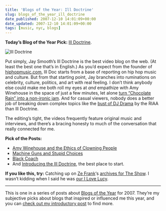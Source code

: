 ```yaml
---
title: 'Blogs of the Year: Ill Doctrine'
slug: blogs_of_the_year_ill_doctrine
date_published: 2007-12-10 14:01:09+00:00
date_updated: 2007-12-10 14:01:09+00:00
tags: [music, nyc, blogs]
---
```

**Today’s Blog of the Year Pick:** [Ill Doctrine](http://www.illdoctrine.com).

![Ill Doctrine](/images/ill-doc-screen.png)

Put simply, Jay Smooth’s Ill Doctrine is the best video blog on the web. (At least the best one that’s in English.) As you’d expect from the founder of [hiphopmusic.com](http://hiphopmusic.com), Ill Doc starts from a base of reporting on hip hop music and culture. But from that starting point, Jay branches into ruminations on celebrity, culture, politics, and art with real feeling. I don’t think anybody else could make me both roll my eyes at *and* empathize with Amy Winehouse in the space of just a few minutes, let alone [turn “Chocolate Rain” into a non-ironic jam](http://www.illdoctrine.com/2007/08/chocolate_radiohead.html). And for casual viewers, nobody does a better job of breaking down complex topics like the [bust of DJ Drama](http://www.illdoctrine.com/2007/06/dj_drama_and_the_riaa.html) by the RIAA than Ill Doctrine.

The editing’s tight, the videos frequently feature original music and interviews, and there’s a bracing honesty to much of the conversation that really connected for me.

**Pick of the Posts:**

- [Amy Winehouse and the Ethics of Clowning People](http://www.illdoctrine.com/2007/11/amy_winehouse_and_the_ethics_o.html)
- [Machine Guns and Stupid Choices](http://www.illdoctrine.com/2007/10/machine_guns_and_stupid_choice.html)
- [Black Coach](http://www.illdoctrine.com/2007/06/black_coach.html)
- And [Introducing the Ill Doctrine](http://www.illdoctrine.com/2007/06/introducing_the_ill_doctrine.html), the best place to start.

**If you like this, try:** Catching up on [Ze Frank](https://web.archive.org/web/20071210220409/http://www.zefrank.com/)‘s [archives for The Show](https://web.archive.org/web/20230108165719/http://www.zefrank.com/theshow/). I wasn’t kidding when I said he was [our I Love Lucy](https://web.archive.org/web/20071025075013/http://www.movabletype.com/blog/2007/03/ze-frank-our-i-love-lucy.html).

---

This is one in a series of posts about [Blogs of the Year](/2007/12/09/blogs_of_the_year_2007/) for 2007. They’re my subjective picks about blogs that inspired or influenced me this year, and you can [check out my introductory post](/2007/12/09/blogs_of_the_year_2007/) to find more.
